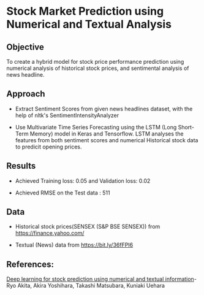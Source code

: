 # Stock Market Prediction using Numerical and Textual Analysis

## Objective
 
To create a hybrid model for stock price performance prediction using numerical analysis of historical stock prices, and
sentimental analysis of news headline.


## Approach

* Extract Sentiment Scores from given news headlines dataset, with the help of nltk's SentimentIntensityAnalyzer

* Use Multivariate Time Series Forecasting using the LSTM (Long Short-Term Memory) model in Keras and Tensorflow. LSTM analyses the features from both sentiment scores and numerical Historical stock data to predicit opening prices.

## Results

* Achieved Training loss: 0.05 and Validation loss: 0.02

* Achieved RMSE on the Test data : 511


## Data
 
* Historical stock prices(SENSEX (S&P BSE SENSEX)) from https://finance.yahoo.com/

* Textual (News) data from https://bit.ly/36fFPI6

## References:
[Deep learning for stock prediction using numerical and textual information](https://www.researchgate.net/publication/306925671_Deep_learning_for_stock_prediction_using_numerical_and_textual_information)- Ryo Akita, Akira Yoshihara, Takashi Matsubara, Kuniaki Uehara

